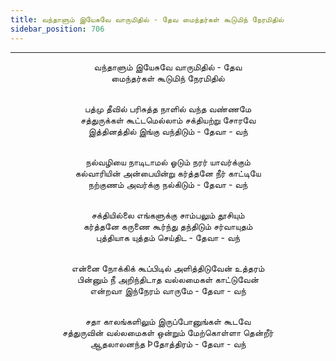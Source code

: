 ```yaml
---
title: வந்தாளும் இயேசுவே வாருமிதில் - தேவ மைந்தர்கள் கூடுமிந் நேரமிதில்
sidebar_position: 706
---
```


---
<center>
வந்தாளும் இயேசுவே வாருமிதில் - தேவ<br/>
மைந்தர்கள் கூடுமிந் நேரமிதில்<br/><br/>

பத்மு தீவில் பரிசுத்த நாளில் வந்த வண்ணமே<br/>
சத்துருக்கள் கூட்டமெல்லாம் சக்தியற்று சோரவே<br/>
இத்தினத்தில் இங்கு வந்திடும் - தேவா                - வந்<br/><br/>

நல்வழியை நாடிடாமல் ஓடும் நரர் யாவர்க்கும்<br/>
கல்வாரியின் அன்பையின்று கர்த்தனே நீர் காட்டியே<br/>
நற்குணம் அவர்க்கு நல்கிடும் - தேவா                - வந்<br/><br/>

சக்தியில்லை எங்களுக்கு சாம்பலும் தூசியும்<br/>
கர்த்தனே கருணை கூர்ந்து தந்திடும் சர்வாயுதம்<br/>
புத்தியாக யுத்தம் செய்திட - தேவா                    - வந்<br/><br/>

என்னை நோக்கிக் கூப்பிடில் அளித்திடுவேன் உத்தரம்<br/>
பின்னும் நீ அறிந்திடாத வல்லமைகள் காட்டுவேன்<br/>
என்றவா இந்நேரம் வாருமே - தேவா                - வந்<br/><br/>

சதா காலங்களிலும் இருப்போனுங்கள் கூடவே<br/>
சத்துருவின் வல்லமைகள் ஒன்றும் மேற்கொள்ளா தென்றீர்<br/>
ஆதலாலனந்த Þதோத்திரம் - தேவா                - வந்
</center>